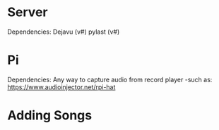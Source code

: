 
# Server

Dependencies: 
Dejavu (v#)
pylast (v#)

# Pi
Dependencies:
Any way to capture audio from record player
	-such as: https://www.audioinjector.net/rpi-hat

# Adding Songs
